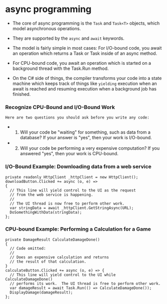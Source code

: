 # async programming
- The core of async programming is the ```Task``` and ```Task<T>``` objects, which model asynchronous operations. 
- They are supported by the ```async``` and ```await``` keywords. 
- The model is fairly simple in most cases: For I/O-bound code, you await an operation which returns a Task or Task<T> inside of an async method. 
- For CPU-bound code, you await an operation which is started on a background thread with the Task.Run method. 
  
- On the C# side of things, the compiler transforms your code into a state machine which keeps track of things like ```yielding``` execution when an await is reached and resuming execution when a background job has finished. 
### Recognize CPU-Bound and I/O-Bound Work
```Here are two questions you should ask before you write any code: ```
- 1. Will your code be "waiting" for something, such as data from a database? If your answer is "yes", then your work is I/O-bound. 
- 2. Will your code be performing a very expensive computation? If you answered "yes", then your work is CPU-bound. 



### I/O-Bound Example: Downloading data from a web service 
```
private readonly HttpClient _httpClient = new HttpClient();
downloadButton.Clicked += async (o, e) => 
{    
  // This line will yield control to the UI as the request    
  // from the web service is happening.    
  //    
  // The UI thread is now free to perform other work.    
  var stringData = await _httpClient.GetStringAsync(URL);    
  DoSomethingWithData(stringData); 
};

```
### CPU-bound Example: Performing a Calculation for a Game 
```
private DamageResult CalculateDamageDone() 
{    
  // Code omitted:    
  //    
  // Does an expensive calculation and returns    
  // the result of that calculation. 
}
calculateButton.Clicked += async (o, e) => {    
  // This line will yield control to the UI while CalculateDamageDone()    
  // performs its work.  The UI thread is free to perform other work.    
  var damageResult = await Task.Run(() => CalculateDamageDone());    
  DisplayDamage(damageResult); 
};

```
